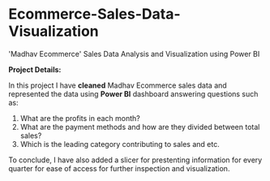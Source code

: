 # Ecommerce-Sales-Data-Visualization
'Madhav Ecommerce' Sales Data Analysis and Visualization using Power BI

**Project Details:**

In this project I have **cleaned** Madhav Ecommerce sales data and represented the data using **Power BI** dashboard answering questions such as:

 1) What are the profits in each month?
 2) What are the payment methods and how are they divided between total sales?
 3) Which is the leading category contributing to sales and etc.

To conclude, I have also added a slicer for prestenting information for every quarter for ease of access for further inspection and visualization.

